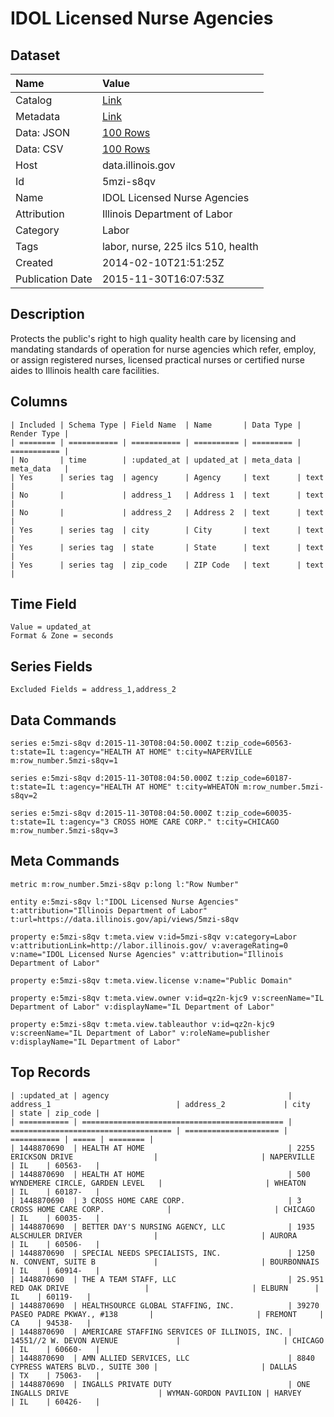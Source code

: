 # IDOL Licensed Nurse Agencies

## Dataset

| Name | Value |
| :--- | :---- |
| Catalog | [Link](https://catalog.data.gov/dataset/idol-licensed-nurse-agencies-e3fee) |
| Metadata | [Link](https://data.illinois.gov/api/views/5mzi-s8qv) |
| Data: JSON | [100 Rows](https://data.illinois.gov/api/views/5mzi-s8qv/rows.json?max_rows=100) |
| Data: CSV | [100 Rows](https://data.illinois.gov/api/views/5mzi-s8qv/rows.csv?max_rows=100) |
| Host | data.illinois.gov |
| Id | 5mzi-s8qv |
| Name | IDOL Licensed Nurse Agencies |
| Attribution | Illinois Department of Labor |
| Category | Labor |
| Tags | labor, nurse, 225 ilcs 510, health |
| Created | 2014-02-10T21:51:25Z |
| Publication Date | 2015-11-30T16:07:53Z |

## Description

Protects the public's right to high quality health care by licensing and mandating standards of operation for nurse agencies which refer, employ, or assign registered nurses, licensed practical nurses or certified nurse aides to Illinois health care facilities.

## Columns

```ls
| Included | Schema Type | Field Name  | Name       | Data Type | Render Type |
| ======== | =========== | =========== | ========== | ========= | =========== |
| No       | time        | :updated_at | updated_at | meta_data | meta_data   |
| Yes      | series tag  | agency      | Agency     | text      | text        |
| No       |             | address_1   | Address 1  | text      | text        |
| No       |             | address_2   | Address 2  | text      | text        |
| Yes      | series tag  | city        | City       | text      | text        |
| Yes      | series tag  | state       | State      | text      | text        |
| Yes      | series tag  | zip_code    | ZIP Code   | text      | text        |
```

## Time Field

```ls
Value = updated_at
Format & Zone = seconds
```

## Series Fields

```ls
Excluded Fields = address_1,address_2
```

## Data Commands

```ls
series e:5mzi-s8qv d:2015-11-30T08:04:50.000Z t:zip_code=60563- t:state=IL t:agency="HEALTH AT HOME" t:city=NAPERVILLE m:row_number.5mzi-s8qv=1

series e:5mzi-s8qv d:2015-11-30T08:04:50.000Z t:zip_code=60187- t:state=IL t:agency="HEALTH AT HOME" t:city=WHEATON m:row_number.5mzi-s8qv=2

series e:5mzi-s8qv d:2015-11-30T08:04:50.000Z t:zip_code=60035- t:state=IL t:agency="3 CROSS HOME CARE CORP." t:city=CHICAGO m:row_number.5mzi-s8qv=3
```

## Meta Commands

```ls
metric m:row_number.5mzi-s8qv p:long l:"Row Number"

entity e:5mzi-s8qv l:"IDOL Licensed Nurse Agencies" t:attribution="Illinois Department of Labor" t:url=https://data.illinois.gov/api/views/5mzi-s8qv

property e:5mzi-s8qv t:meta.view v:id=5mzi-s8qv v:category=Labor v:attributionLink=http://labor.illinois.gov/ v:averageRating=0 v:name="IDOL Licensed Nurse Agencies" v:attribution="Illinois Department of Labor"

property e:5mzi-s8qv t:meta.view.license v:name="Public Domain"

property e:5mzi-s8qv t:meta.view.owner v:id=qz2n-kjc9 v:screenName="IL Department of Labor" v:displayName="IL Department of Labor"

property e:5mzi-s8qv t:meta.view.tableauthor v:id=qz2n-kjc9 v:screenName="IL Department of Labor" v:roleName=publisher v:displayName="IL Department of Labor"
```

## Top Records

```ls
| :updated_at | agency                                        | address_1                            | address_2             | city        | state | zip_code | 
| =========== | ============================================= | ==================================== | ===================== | =========== | ===== | ======== | 
| 1448870690  | HEALTH AT HOME                                | 2255 ERICKSON DRIVE                  |                       | NAPERVILLE  | IL    | 60563-   | 
| 1448870690  | HEALTH AT HOME                                | 500 WYNDEMERE CIRCLE, GARDEN LEVEL   |                       | WHEATON     | IL    | 60187-   | 
| 1448870690  | 3 CROSS HOME CARE CORP.                       | 3 CROSS HOME CARE CORP.              |                       | CHICAGO     | IL    | 60035-   | 
| 1448870690  | BETTER DAY'S NURSING AGENCY, LLC              | 1935 ALSCHULER DRIVER                |                       | AURORA      | IL    | 60506-   | 
| 1448870690  | SPECIAL NEEDS SPECIALISTS, INC.               | 1250 N. CONVENT, SUITE B             |                       | BOURBONNAIS | IL    | 60914-   | 
| 1448870690  | THE A TEAM STAFF, LLC                         | 2S.951 RED OAK DRIVE                 |                       | ELBURN      | IL    | 60119-   | 
| 1448870690  | HEALTHSOURCE GLOBAL STAFFING, INC.            | 39270 PASEO PADRE PKWAY., #138       |                       | FREMONT     | CA    | 94538-   | 
| 1448870690  | AMERICARE STAFFING SERVICES OF ILLINOIS, INC. | 14551//2 W. DEVON AVENUE             |                       | CHICAGO     | IL    | 60660-   | 
| 1448870690  | AMN ALLIED SERVICES, LLC                      | 8840 CYPRESS WATERS BLVD., SUITE 300 |                       | DALLAS      | TX    | 75063-   | 
| 1448870690  | INGALLS PRIVATE DUTY                          | ONE INGALLS DRIVE                    | WYMAN-GORDON PAVILION | HARVEY      | IL    | 60426-   | 
```